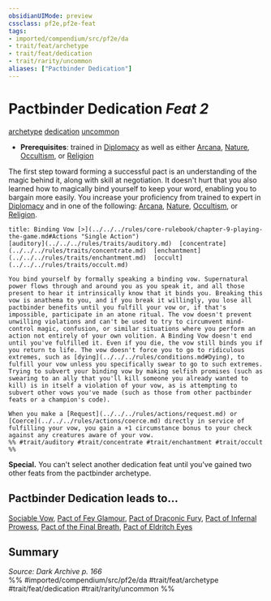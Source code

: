 ```yaml
---
obsidianUIMode: preview
cssclass: pf2e,pf2e-feat
tags:
- imported/compendium/src/pf2e/da
- trait/feat/archetype
- trait/feat/dedication
- trait/rarity/uncommon
aliases: ["Pactbinder Dedication"]
---
```

# Pactbinder Dedication  *Feat 2*  
[archetype](archetype.md)  [dedication](dedication.md)  [uncommon](uncommon.md)  

- **Prerequisites**: trained in [Diplomacy](../skills.md#Diplomacy) as well as either [Arcana](../skills.md#Arcana), [Nature](../skills.md#Nature), [Occultism](../skills.md#Occultism), or [Religion](../skills.md#Religion)

The first step toward forming a successful pact is an understanding of the magic behind it, along with skill at negotiation. It doesn't hurt that you also learned how to magically bind yourself to keep your word, enabling you to bargain more easily. You increase your proficiency from trained to expert in [Diplomacy](../skills.md#Diplomacy) and in one of the following: [Arcana](../skills.md#Arcana), [Nature](../skills.md#Nature), [Occultism](../skills.md#Occultism), or [Religion](../skills.md#Religion).

```ad-embed-ability
title: Binding Vow [>](../../../rules/core-rulebook/chapter-9-playing-the-game.md#Actions "Single Action")
[auditory](../../../rules/traits/auditory.md)  [concentrate](../../../rules/traits/concentrate.md)  [enchantment](../../../rules/traits/enchantment.md)  [occult](../../../rules/traits/occult.md)  

You bind yourself by formally speaking a binding vow. Supernatural power flows through and around you as you speak it, and all those present to hear it intrinsically know that it binds you. Breaking this vow is anathema to you, and if you break it willingly, you lose all pactbinder benefits until you fulfill your vow or, if that's impossible, participate in an atone ritual. The vow doesn't prevent unwilling violations and can't be used to try to circumvent mind-control magic, confusion, or similar situations where you perform an action not entirely of your own volition. A Binding Vow doesn't end until you've fulfilled it. Even if you die, the vow still binds you if you return to life. The vow doesn't force you to go to ridiculous extremes, such as [dying](../../../rules/conditions.md#Dying), to fulfill your vow unless you specifically swear to go to such extremes. Trying to subvert your binding vow by making selfish promises (such as swearing to an ally that you'll kill someone you already wanted to kill) is in itself a violation of your vow, as is attempting to subvert other vows you've made (such as those from other pactbinder feats or a champion's code).

When you make a [Request](../../../rules/actions/request.md) or [Coerce](../../../rules/actions/coerce.md) directly in service of fulfilling your vow, you gain a +1 circumstance bonus to your check against any creatures aware of your vow.  
%% #trait/auditory #trait/concentrate #trait/enchantment #trait/occult %%
```

**Special.** You can't select another dedication feat until you've gained two other feats from the pactbinder archetype.

## Pactbinder Dedication leads to...

[Sociable Vow](sociable-vow-da.md), [Pact of Fey Glamour](pact-of-fey-glamour-da.md), [Pact of Draconic Fury](pact-of-draconic-fury-da.md), [Pact of Infernal Prowess](pact-of-infernal-prowess-da.md), [Pact of the Final Breath](pact-of-the-final-breath-da.md), [Pact of Eldritch Eyes](pact-of-eldritch-eyes-da.md)

## Summary

*Source: Dark Archive p. 166*  
%% #imported/compendium/src/pf2e/da #trait/feat/archetype #trait/feat/dedication #trait/rarity/uncommon %%
